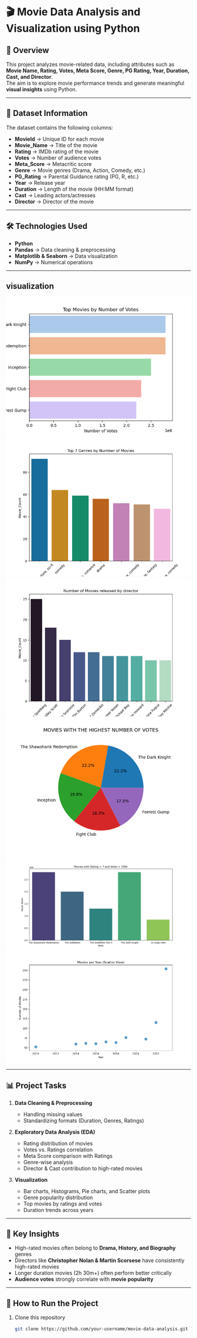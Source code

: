 # 🎬 Movie Data Analysis and Visualization using Python  

## 📖 Overview  
This project analyzes movie-related data, including attributes such as **Movie Name, Rating, Votes, Meta Score, Genre, PG Rating, Year, Duration, Cast, and Director**.  
The aim is to explore movie performance trends and generate meaningful **visual insights** using Python.  

---

## 📂 Dataset Information  
The dataset contains the following columns:  
- **MovieId** → Unique ID for each movie  
- **Movie_Name** → Title of the movie  
- **Rating** → IMDb rating of the movie  
- **Votes** → Number of audience votes  
- **Meta_Score** → Metacritic score  
- **Genre** → Movie genres (Drama, Action, Comedy, etc.)  
- **PG_Rating** → Parental Guidance rating (PG, R, etc.)  
- **Year** → Release year  
- **Duration** → Length of the movie (HH:MM format)  
- **Cast** → Leading actors/actresses  
- **Director** → Director of the movie  

---

## 🛠️ Technologies Used  
- **Python**  
- **Pandas** → Data cleaning & preprocessing  
- **Matplotlib & Seaborn** → Data visualization  
- **NumPy** → Numerical operations  

---

## visualization

![Graph 1](https://raw.githubusercontent.com/samiksha29-patil/Movie-Data-Analysis-and-Visualization-using-Python/main/graph1.png)
![Graph 2](https://raw.githubusercontent.com/samiksha29-patil/Movie-Data-Analysis-and-Visualization-using-Python/main/graph2.png)
![Graph 3](https://raw.githubusercontent.com/samiksha29-patil/Movie-Data-Analysis-and-Visualization-using-Python/main/graph3.png)
![Graph 4](https://raw.githubusercontent.com/samiksha29-patil/Movie-Data-Analysis-and-Visualization-using-Python/main/graph4.png)
![Graph 5](https://raw.githubusercontent.com/samiksha29-patil/Movie-Data-Analysis-and-Visualization-using-Python/main/graph5.png)
![Graph 6](https://raw.githubusercontent.com/samiksha29-patil/Movie-Data-Analysis-and-Visualization-using-Python/main/graph6.png)

---

## 📊 Project Tasks  
1. **Data Cleaning & Preprocessing**  
   - Handling missing values  
   - Standardizing formats (Duration, Genres, Ratings)  

2. **Exploratory Data Analysis (EDA)**  
   - Rating distribution of movies  
   - Votes vs. Ratings correlation  
   - Meta Score comparison with Ratings  
   - Genre-wise analysis  
   - Director & Cast contribution to high-rated movies  

3. **Visualization**  
   - Bar charts, Histograms, Pie charts, and Scatter plots  
   - Genre popularity distribution  
   - Top movies by ratings and votes  
   - Duration trends across years  

---

## 📌 Key Insights  
- High-rated movies often belong to **Drama, History, and Biography** genres  
- Directors like **Christopher Nolan & Martin Scorsese** have consistently high-rated movies  
- Longer duration movies (2h 30m+) often perform better critically  
- **Audience votes** strongly correlate with **movie popularity**  

---

## 🚀 How to Run the Project  
1. Clone this repository  
   ```bash
   git clone https://github.com/your-username/movie-data-analysis.git

